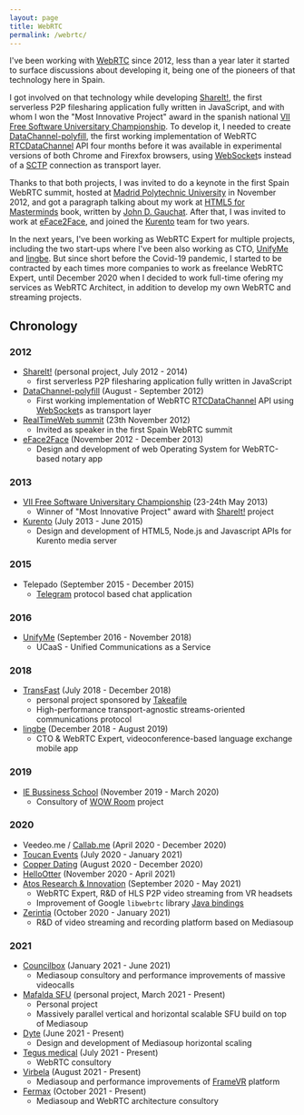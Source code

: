 ```yaml
---
layout: page
title: WebRTC
permalink: /webrtc/
---
```


I've been working with [WebRTC](https://webrtc.org/) since 2012, less than a
year later it started to surface discussions about developing it, being one of
the pioneers of that technology here in Spain.

I got involved on that technology while developing
[ShareIt!](projects.md#shareit), the first serverless P2P filesharing
application fully written in JavaScript, and with whom I won the "Most
Innovative Project" award in the spanish national
[VII Free Software Universitary Championship](http://www.concursosoftwarelibre.org/1213/premiados-vii-cusl.html). To develop it, I needed to create
[DataChannel-polyfill](https://github.com/ShareIt-project/DataChannel-polyfill),
the first working implementation of WebRTC
[RTCDataChannel](https://w3c.github.io/webrtc-pc/#rtcdatachannel) API four
months before it was available in experimental versions of both Chrome and
Firexfox browsers, using
[WebSocket](https://html.spec.whatwg.org/multipage/web-sockets.html#the-websocket-interface)s
instead of a
[SCTP](https://en.wikipedia.org/wiki/Stream_Control_Transmission_Protocol)
connection as transport layer.

Thanks to that both projects, I was invited to do a keynote in the first Spain
WebRTC summit, hosted at
[Madrid Polytechnic University](http://www.upm.es/internacional) in November
2012, and got a paragraph talking about my work at
[HTML5 for Masterminds](http://www.formasterminds.com/html5_for_masterminds_3rd_edition/) book, written by
[John D. Gauchat](http://www.jdgauchat.com/). After that, I was invited to work
at [eFace2Face](https://github.com/eface2face), and joined the
[Kurento](projects.md#kurento) team for two years.

In the next years, I've been working as WebRTC Expert for multiple projects,
including the two start-ups where I've been also working as CTO,
[UnifyMe](https://twitter.com/unify_me) and [lingbe](https://www.lingbe.com/).
But since short before the Covid-19 pandemic, I started to be contracted by each
times more companies to work as freelance WebRTC Expert, until December 2020
when I decided to work full-time ofering my services as WebRTC Architect, in
addition to develop my own WebRTC and streaming projects.

## Chronology

### 2012

- [ShareIt!](projects.md#shareit) (personal project, July 2012 - 2014)
  - first serverless P2P filesharing application fully written in JavaScript
- [DataChannel-polyfill](https://github.com/ShareIt-project/DataChannel-polyfill) (August - September 2012)
  - First working implementation of WebRTC
    [RTCDataChannel](https://w3c.github.io/webrtc-pc/#rtcdatachannel) API using
    [WebSocket](https://html.spec.whatwg.org/multipage/web-sockets.html#the-websocket-interface)s
    as transport layer
- [RealTimeWeb summit](http://realtimeweb.dit.upm.es/) (23th November 2012)
  - Invited as speaker in the first Spain WebRTC summit
- [eFace2Face](https://github.com/eface2face) (November 2012 - December 2013)
  - Design and development of web Operating System for WebRTC-based notary app

### 2013

- [VII Free Software Universitary Championship](http://www.concursosoftwarelibre.org/1213/premiados-vii-cusl.html)
  (23-24th May 2013)
  - Winner of "Most Innovative Project" award with
    [ShareIt!](projects.md#shareit) project
- [Kurento](projects.md#kurento) (July 2013 - June 2015)
  - Design and development of HTML5, Node.js and Javascript APIs for Kurento
    media server

### 2015

- Telepado (September 2015 - December 2015)
  - [Telegram](https://telegram.org/) protocol based chat application

### 2016

- [UnifyMe](https://twitter.com/unify_me) (September 2016 - November 2018)
  - UCaaS - Unified Communications as a Service

### 2018

- [TransFast](projects.md#transfast) (July 2018 - December 2018)
  - personal project sponsored by [Takeafile](https://github.com/Takeafile)
  - High-performance transport-agnostic streams-oriented communications protocol
- [lingbe](https://www.lingbe.com/) (December 2018 - August 2019)
  - CTO & WebRTC Expert, videoconference-based language exchange mobile app

### 2019

- [IE Bussiness School](https://www.ie.edu/) (November 2019 - March 2020)
  - Consultory of
    [WOW Room](https://www.ie.edu/es/universidad/noticias-eventos/noticias/ie-presenta-wow-room-un-nuevo-impulso-en-la-apuesta-de-inmersion-tecnologica-de-la-institucion/)
    project

### 2020

- Veedeo.me / [Callab.me](https://callab.me/) (April 2020 - December 2020)
- [Toucan Events](https://www.toucan.events/) (July 2020 - January 2021)
- [Copper Dating](https://copperdating.com/) (August 2020 - December 2020)
- [HelloOtter](https://www.hellootter.com/) (November 2020 - April 2021)
- [Atos Research & Innovation](https://atos.net/en/about-us/innovation-and-research)
  (September 2020 - May 2021)
  - WebRTC Expert, R&D of HLS P2P video streaming from VR headsets
  - Improvement of Google `libwebrtc` library
    [Java bindings](https://webrtc-review.googlesource.com/c/src/+/218847)
- [Zerintia](https://zerintia.com/) (October 2020 - January 2021)
  - R&D of video streaming and recording platform based on Mediasoup

### 2021

- [Councilbox](https://www.councilbox.com/) (January 2021 - June 2021)
  - Mediasoup consultory and performance improvements of massive videocalls
- [Mafalda SFU](https://github.com/Mafalda-SFU) (personal project, March 2021 -
  Present)
  - Personal project
  - Massively parallel vertical and horizontal scalable SFU build on top of
    Mediasoup
- [Dyte](https://www.dyte.in/) (June 2021 - Present)
  - Design and development of Mediasoup horizontal scaling
- [Tegus medical](https://www.tegusmedical.com/) (July 2021 - Present)
  - WebRTC consultory
- [Virbela](https://www.virbela.com/) (August 2021 - Present)
  - Mediasoup and performance improvements of [FrameVR](https://framevr.io/)
    platform
- [Fermax](https://www.fermax.com/) (October 2021 - Present)
  - Mediasoup and WebRTC architecture consultory
